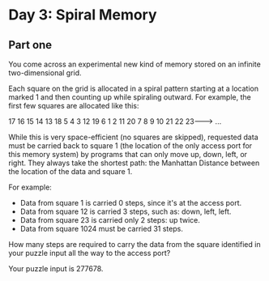 # Day 3: Spiral Memory

## Part one

You come across an experimental new kind of memory stored on an infinite two-dimensional grid.

Each square on the grid is allocated in a spiral pattern starting at a location marked 1 and then counting up while spiraling outward. For example, the first few squares are allocated like this:

17  16  15  14  13
18   5   4   3  12
19   6   1   2  11
20   7   8   9  10
21  22  23---> ...

While this is very space-efficient (no squares are skipped), requested data must be carried back to square 1 (the location of the only access port for this memory system) by programs that can only move up, down, left, or right. They always take the shortest path: the Manhattan Distance between the location of the data and square 1.

For example:

- Data from square 1 is carried 0 steps, since it's at the access port.
- Data from square 12 is carried 3 steps, such as: down, left, left.
- Data from square 23 is carried only 2 steps: up twice.
- Data from square 1024 must be carried 31 steps.

How many steps are required to carry the data from the square identified in your puzzle input all the way to the access port?

Your puzzle input is 277678.
